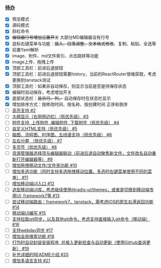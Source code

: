 ### [待办](https://github.com/lona-labs/lonanote/issues/1)

* [x] 预览模式
* [x] 源码模式
* [x] 斜杠命令
* [x] ~~编辑器行号增加设置开关~~ 大部分MD编辑器没有行号
* [x] 鼠标右键菜单与功能：~~插入、段落调整、文本格式修改~~、复制、粘贴、全选等
* [x] 前置Yaml解析
* [x] image、附件、md文件索引、点击跳转等功能
* [x] image上传、拖拽上传
* [x] 顶部工具栏：前进后退按钮
* [x] 顶部工具栏：前进后退按钮需要history，当前的ReactRouter很难获取，考虑更换到tanstack测试
* [x] 顶部工具栏：如果非自动保存，则显示当前是否是待保存状态
* [x] 编辑时自动保存，考虑增加开关
* [x] 底部状态栏：~~显示行、列，~~ 自动保存时在状态栏显示
* [x] 增加排序方式：按修改时间、按名称、按创建时间 正序和倒序
* [ ] [高亮支持 #2](https://github.com/lona-labs/lonanote/issues/2)
* [ ] [大纲显示（右侧侧边栏）（低优先级） #3](https://github.com/lona-labs/lonanote/issues/3)
* [ ] [附件支持, 上传附件, 编辑附件, 下载附件（低优先级） #4](https://github.com/lona-labs/lonanote/issues/4)
* [ ] [自定义HTML支持（低优先级） #5](https://github.com/lona-labs/lonanote/issues/5)
* [ ] [脑图、流程图、时序图、五线谱支持（低优先级） #6](https://github.com/lona-labs/lonanote/issues/6)
* [ ] [左右分屏 （低优先级） #7](https://github.com/lona-labs/lonanote/issues/7)
* [ ] [多页签（低优先级） #8](https://github.com/lona-labs/lonanote/issues/8)
* [ ] [资源管理器选择项与编辑器联动（前进后退自动聚焦新文件，文件改名自动重新打开编辑器等） #9](https://github.com/lona-labs/lonanote/issues/9)
* [ ] [增加拖拽移动文件/文件夹功能 #10](https://github.com/lona-labs/lonanote/issues/10)
* [ ] [增加多选功能（同时支持多选拖拽移动位置、多选时右键菜单使用不同的菜单） #11](https://github.com/lona-labs/lonanote/issues/11)
* [ ] [增加移动端UI入口 #12](https://github.com/lona-labs/lonanote/issues/12)
* [ ] [选型移动端UI库，考虑继续使用@radix-ui/themes，或者是切换到移动端专用UI: framework7等 #13](https://github.com/lona-labs/lonanote/issues/13)
* [ ] [尝试移动端路由：framework7、tanstack，需考虑IOS的原生右滑返回功能 #14](https://github.com/lona-labs/lonanote/issues/14)
* [ ] [移动端UI编写 #15](https://github.com/lona-labs/lonanote/issues/15)
* [ ] [支持拉取git同步，以及其他git命令，考虑支持直接输入git命令（移动端） #16](https://github.com/lona-labs/lonanote/issues/16)
* [ ] [支持webdav同步 #17](https://github.com/lona-labs/lonanote/issues/17)
* [ ] [增加全局搜索功能 #18](https://github.com/lona-labs/lonanote/issues/18)
* [ ] [打包时自动封装安装程序, 并接入更新检查与自动更新（使用Github查询更新） #19](https://github.com/lona-labs/lonanote/issues/19)
* [ ] [补充详细的README介绍 #20](https://github.com/lona-labs/lonanote/issues/20)
* [ ] [增加多语言支持 #21](https://github.com/lona-labs/lonanote/issues/21)
